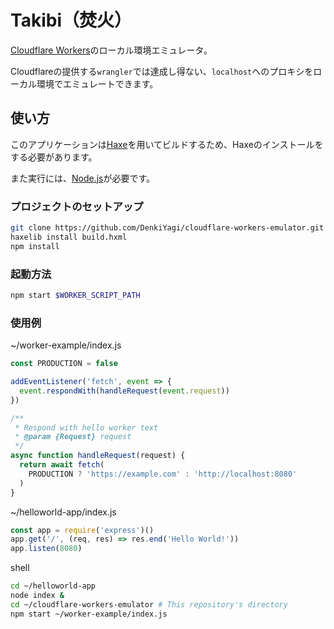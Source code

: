 # Takibi（焚火）

[Cloudflare Workers](https://workers.cloudflare.com/)のローカル環境エミュレータ。

Cloudflareの提供する`wrangler`では達成し得ない、`localhost`へのプロキシをローカル環境でエミュレートできます。

## 使い方

このアプリケーションは[Haxe](https://haxe.org/)を用いてビルドするため、Haxeのインストールをする必要があります。

また実行には、[Node.js](https://nodejs.org/)が必要です。

### プロジェクトのセットアップ

```sh
git clone https://github.com/DenkiYagi/cloudflare-workers-emulator.git
haxelib install build.hxml
npm install
```

### 起動方法

```sh
npm start $WORKER_SCRIPT_PATH
```

### 使用例

~/worker-example/index.js
```javascript
const PRODUCTION = false

addEventListener('fetch', event => {
  event.respondWith(handleRequest(event.request))
})

/**
 * Respond with hello worker text
 * @param {Request} request
 */
async function handleRequest(request) {
  return await fetch(
    PRODUCTION ? 'https://example.com' : 'http://localhost:8080'
  )
}
```

~/helloworld-app/index.js
```javascript
const app = require('express')()
app.get('/', (req, res) => res.end('Hello World!'))
app.listen(8080)
```

shell
```sh
cd ~/helloworld-app
node index &
cd ~/cloudflare-workers-emulator # This repository's directory
npm start ~/worker-example/index.js
```
